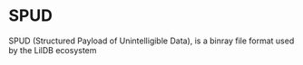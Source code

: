 # SPUD
SPUD (Structured Payload of Unintelligible Data), is a binray file format used by the LilDB ecosystem
